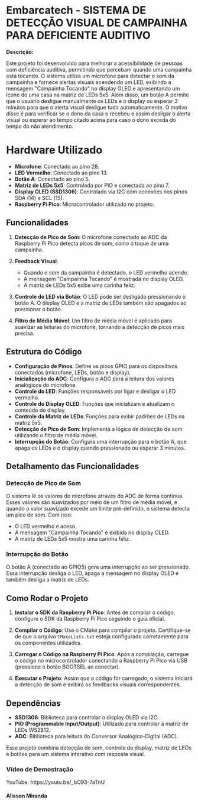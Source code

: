 <h1>Embarcatech - SISTEMA DE DETECÇÃO VISUAL DE CAMPAINHA PARA DEFICIENTE 
AUDITIVO</h1>

   <p><strong>Descrição:</strong></p>
   <p>Este projeto foi desenvolvido para melhorar a acessibilidade de pessoas 
com deficiência auditiva, permitindo que percebam quando uma campainha está 
tocando. O sistema utiliza um microfone para detectar o som da campainha e 
fornece alertas visuais acendendo um LED, exibindo a mensagem "Campainha 
Tocando" no display OLED e apresentando um ícone de uma casa na matriz de 
LEDs 5x5. Além disso, um botão A permite que o usuário desligue manualmente 
os LEDs e o display ou esperar 3 minutos para que o alerta visual desligue tudo 
automaticamente. O motivo disse é para verificar se o dono da casa o recebeu 
e assim desligar o alerta visual ou esperar ao tempo citado acima para caso o 
dono exceda do tempo do não atendimento.</p>

   # Hardware Utilizado

- **Microfone**: Conectado ao pino 28.
- **LED Vermelho**: Conectado ao pino 13.
- **Botão A**: Conectado ao pino 5.
- **Matriz de LEDs 5x5**: Controlada por PIO e conectada ao pino 7.
- **Display OLED (SSD1306)**: Controlado via I2C com conexões nos pinos SDA (14) e SCL (15).
- **Raspberry Pi Pico**: Microcontrolador utilizado no projeto.

## Funcionalidades

1. **Detecção de Pico de Som**: O microfone conectado ao ADC da Raspberry Pi Pico detecta picos de som, como o toque de uma campainha.
   
2. **Feedback Visual**:
   - Quando o som da campainha é detectado, o LED vermelho acende.
   - A mensagem "Campainha Tocando" é mostrada no display OLED.
   - A matriz de LEDs 5x5 exibe uma carinha feliz.

3. **Controle do LED via Botão**: O LED pode ser desligado pressionando o botão A. O display OLED e a matriz de LEDs também são apagados ao pressionar o botão.

4. **Filtro de Média Móvel**: Um filtro de média móvel é aplicado para suavizar as leituras do microfone, tornando a detecção de picos mais precisa.

## Estrutura do Código

- **Configuração de Pinos**: Define os pinos GPIO para os dispositivos conectados (microfone, LEDs, botão e display).
- **Inicialização do ADC**: Configura o ADC para a leitura dos valores analógicos do microfone.
- **Controle do LED**: Funções responsáveis por ligar e desligar o LED vermelho.
- **Controle do Display OLED**: Funções que inicializam e atualizam o conteúdo do display.
- **Controle da Matriz de LEDs**: Funções para exibir padrões de LEDs na matriz 5x5.
- **Detecção de Pico de Som**: Implementa a lógica de detecção de som utilizando o filtro de média móvel.
- **Interrupção do Botão**: Configura uma interrupção para o botão A, que apaga os LEDs e o display quando pressionado ou esperar 3 minutos.

## Detalhamento das Funcionalidades

### Detecção de Pico de Som
O sistema lê os valores do microfone através do ADC de forma contínua. Esses valores são suavizados por meio de um filtro de média móvel, e quando o valor suavizado excede um limite pré-definido, o sistema detecta um pico de som. Com isso:

- O LED vermelho é aceso.
- A mensagem "Campainha Tocando" é exibida no display OLED.
- A matriz de LEDs 5x5 mostra uma carinha feliz.

### Interrupção do Botão
O botão A (conectado ao GPIO5) gera uma interrupção ao ser pressionado. Essa interrupção desliga o LED, apaga a mensagem no display OLED e também desliga a matriz de LEDs.

## Como Rodar o Projeto

1. **Instalar o SDK da Raspberry Pi Pico**: Antes de compilar o código, configure o SDK da Raspberry Pi Pico seguindo o guia oficial.
   
2. **Compilar o Código**: Use o CMake para compilar o projeto. Certifique-se de que o arquivo `CMakeLists.txt` esteja configurado corretamente para os componentes utilizados.

3. **Carregar o Código na Raspberry Pi Pico**: Após a compilação, carregue o código no microcontrolador conectando a Raspberry Pi Pico via USB (pressione o botão BOOTSEL ao conectar).

4. **Executar o Projeto**: Assim que o código for carregado, o sistema iniciará a detecção de som e exibirá os feedbacks visuais correspondentes.

## Dependências

- **SSD1306**: Biblioteca para controlar o display OLED via I2C.
- **PIO (Programmable Input/Output)**: Utilizado para controlar a matriz de LEDs WS2812.
- **ADC**: Biblioteca para leitura do Conversor Analógico-Digital (ADC).

Esse projeto combina detecção de som, controle de display, matriz de LEDs e botões para um sistema interativo com resposta visual.
<h3>Vídeo de Demostração</h3>
<p>YouTube: https://youtu.be/_bO93-7aTnU</p>

<h4><strong>Alisson Miranda</strong></h4>
